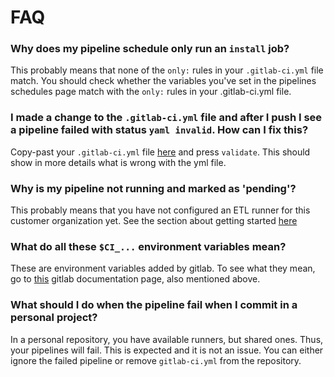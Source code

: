 # FAQ

### Why does my pipeline schedule only run an `install` job?

This probably means that none of the `only:` rules in your `.gitlab-ci.yml` file match. You should check whether the variables you've set in the pipelines schedules page match with the `only:` rules in your .gitlab-ci.yml file.

### I made a change to the `.gitlab-ci.yml` file and after I push I see a pipeline failed with status `yaml invalid`. How can I fix this?

Copy-past your `.gitlab-ci.yml` file [here](https://git.triply.cc/triply/ratt/-/ci/lint) and press `validate`. This should show in more details what is wrong with the yml file.

### Why is my pipeline not running and marked as 'pending'?

This probably means that you have not configured an ETL runner for this customer organization yet. See the section about getting started [here](#how-to-create-a-ratt-ci-pipeline)

### What do all these `$CI_...` environment variables mean?

These are environment variables added by gitlab. To see what they mean, go to [this](https://docs.gitlab.com/ee/ci/variables/predefined_variables.html) gitlab documentation page, also mentioned above.

### What should I do when the pipeline fail when I commit in a personal project?

In a personal repository, you have available runners, but shared ones. Thus, your pipelines will fail. This is expected and it is not an issue. You can either ignore the failed pipeline or remove `gitlab-ci.yml` from the repository.
